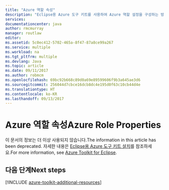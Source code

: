 ```yaml
---
title: "Azure 역할 속성"
description: "Eclipse용 Azure 도구 키트를 사용하여 Azure 역할 설정을 구성하는 방법을 알아봅니다."
services: 
documentationcenter: java
author: rmcmurray
manager: routlaw
editor: 
ms.assetid: 5c0ec412-5702-465a-8f47-87a8ce99a267
ms.service: multiple
ms.workload: na
ms.tgt_pltfrm: multiple
ms.devlang: Java
ms.topic: article
ms.date: 09/11/2017
ms.author: robmcm
ms.openlocfilehash: 69bc92b668c89d0a69e89599606f9b3a645ae3d6
ms.sourcegitcommit: 256044d7cbce16dcb8dc4e195d0f63c10cb44d4e
ms.translationtype: HT
ms.contentlocale: ko-KR
ms.lasthandoff: 09/13/2017
---
```

# <a name="azure-role-properties"></a><span data-ttu-id="4e7d3-103">Azure 역할 속성</span><span class="sxs-lookup"><span data-stu-id="4e7d3-103">Azure Role Properties</span></span>

<span data-ttu-id="4e7d3-104">이 문서의 정보는 더 이상 사용되지 않습니다.</span><span class="sxs-lookup"><span data-stu-id="4e7d3-104">The information in this article has been deprecated.</span></span> <span data-ttu-id="4e7d3-105">자세한 내용은 [Eclipse용 Azure 도구 키트 설치](azure-toolkit-for-eclipse.md)를 참조하세요.</span><span class="sxs-lookup"><span data-stu-id="4e7d3-105">For more information, see [Azure Toolkit for Eclipse](azure-toolkit-for-eclipse.md).</span></span>

## <a name="next-steps"></a><span data-ttu-id="4e7d3-106">다음 단계</span><span class="sxs-lookup"><span data-stu-id="4e7d3-106">Next steps</span></span>

[!INCLUDE [azure-toolkit-additional-resources](../includes/azure-toolkit-additional-resources.md)]

